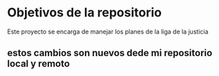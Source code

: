 # Objetivos de la repositorio

Este proyecto se encarga de manejar los planes de la liga de la justicia



## estos cambios son nuevos dede mi repositorio local y remoto


